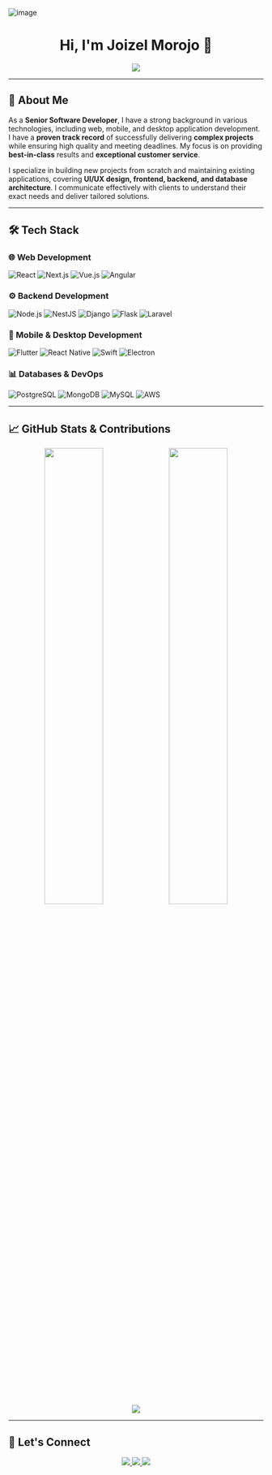 ![image](https://github.com/user-attachments/assets/d818b391-8bda-44dd-9fa2-66c1e1a8ed64)<h1 align="center">Hi, I'm Joizel Morojo 👋</h1>

<p align="center">
  <img src="https://readme-typing-svg.herokuapp.com?font=Fira+Code&pause=1000&color=36BCF7&center=true&vCenter=true&width=600&lines=Senior+Full-Stack+Developer;Passionate+about+Web%2C+Mobile%2C+and+Desktop+Apps;Delivering+High-Quality+Results;Always+Eager+to+Learn+New+Technologies" />
</p>

---

## 🚀 About Me
As a **Senior Software Developer**, I have a strong background in various technologies, including web, mobile, and desktop application development. I have a **proven track record** of successfully delivering **complex projects** while ensuring high quality and meeting deadlines. My focus is on providing **best-in-class** results and **exceptional customer service**.

I specialize in building new projects from scratch and maintaining existing applications, covering **UI/UX design, frontend, backend, and database architecture**. I communicate effectively with clients to understand their exact needs and deliver tailored solutions.

---

## 🛠️ Tech Stack
### **🌐 Web Development**
![React](https://img.shields.io/badge/React.js-61DAFB?style=for-the-badge&logo=react&logoColor=white) 
![Next.js](https://img.shields.io/badge/Next.js-000000?style=for-the-badge&logo=next.js&logoColor=white)
![Vue.js](https://img.shields.io/badge/Vue.js-4FC08D?style=for-the-badge&logo=vue.js&logoColor=white)
![Angular](https://img.shields.io/badge/Angular-DD0031?style=for-the-badge&logo=angular&logoColor=white)

### **⚙️ Backend Development**
![Node.js](https://img.shields.io/badge/Node.js-43853D?style=for-the-badge&logo=node.js&logoColor=white)
![NestJS](https://img.shields.io/badge/NestJS-E0234E?style=for-the-badge&logo=nestjs&logoColor=white)
![Django](https://img.shields.io/badge/Django-092E20?style=for-the-badge&logo=django&logoColor=white)
![Flask](https://img.shields.io/badge/Flask-000000?style=for-the-badge&logo=flask&logoColor=white)
![Laravel](https://img.shields.io/badge/Laravel-FF2D20?style=for-the-badge&logo=laravel&logoColor=white)

### **📱 Mobile & Desktop Development**
![Flutter](https://img.shields.io/badge/Flutter-02569B?style=for-the-badge&logo=flutter&logoColor=white)
![React Native](https://img.shields.io/badge/React%20Native-20232A?style=for-the-badge&logo=react&logoColor=61DAFB)
![Swift](https://img.shields.io/badge/Swift-FA7343?style=for-the-badge&logo=swift&logoColor=white)
![Electron](https://img.shields.io/badge/Electron-47848F?style=for-the-badge&logo=electron&logoColor=white)

### **📊 Databases & DevOps**
![PostgreSQL](https://img.shields.io/badge/PostgreSQL-336791?style=for-the-badge&logo=postgresql&logoColor=white)
![MongoDB](https://img.shields.io/badge/MongoDB-4EA94B?style=for-the-badge&logo=mongodb&logoColor=white)
![MySQL](https://img.shields.io/badge/MySQL-4479A1?style=for-the-badge&logo=mysql&logoColor=white)
![AWS](https://img.shields.io/badge/AWS-232F3E?style=for-the-badge&logo=amazon-aws&logoColor=white)

---

## 📈 GitHub Stats & Contributions
<p align="center">
  <img src="https://github-readme-stats.vercel.app/api?username=joizelmorojo&show_icons=true&theme=radical" width="48%" />
  <img src="https://github-readme-streak-stats.herokuapp.com/?user=joizelmorojo&theme=radical" width="48%" />
</p>

<p align="center">
  <img src="https://github-readme-stats.vercel.app/api/top-langs/?username=joizelmorojo&layout=compact&theme=radical" />
</p>

---

## 💬 Let's Connect
<p align="center">
  <a href="https://linkedin.com/in/joizelmorojo" target="_blank">
    <img src="https://img.shields.io/badge/LinkedIn-0077B5?style=for-the-badge&logo=linkedin&logoColor=white" />
  </a>
  <a href="mailto:happyjoizel@outlook.com">
    <img src="https://img.shields.io/badge/Email-D14836?style=for-the-badge&logo=outlookmail&logoColor=white" />
  </a>
  <a href="https://github.com/joizelmorojo">
    <img src="https://img.shields.io/badge/GitHub-181717?style=for-the-badge&logo=github&logoColor=white" />
  </a>
</p>
